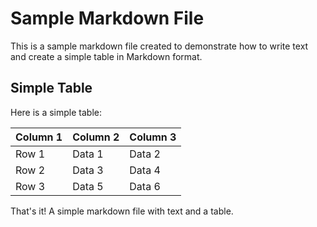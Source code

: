 # Sample Markdown File

This is a sample markdown file created to demonstrate how to write text and create a simple table in Markdown format.

## Simple Table

Here is a simple table:

| Column 1 | Column 2 | Column 3 |
|----------|----------|----------|
| Row 1    | Data 1   | Data 2   |
| Row 2    | Data 3   | Data 4   |
| Row 3    | Data 5   | Data 6   |

That's it! A simple markdown file with text and a table.